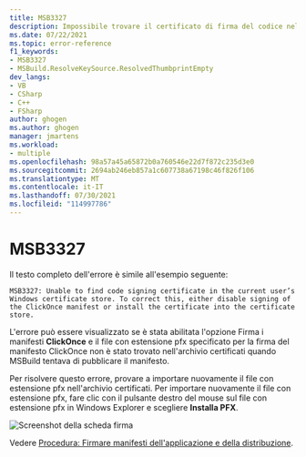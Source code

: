```yaml
---
title: MSB3327
description: Impossibile trovare il certificato di firma del codice nell'archivio certificati Windows corrente.
ms.date: 07/22/2021
ms.topic: error-reference
f1_keywords:
- MSB3327
- MSBuild.ResolveKeySource.ResolvedThumbprintEmpty
dev_langs:
- VB
- CSharp
- C++
- FSharp
author: ghogen
ms.author: ghogen
manager: jmartens
ms.workload:
- multiple
ms.openlocfilehash: 98a57a45a65872b0a760546e22d7f872c235d3e0
ms.sourcegitcommit: 2694ab246eb857a1c607738a67198c46f826f106
ms.translationtype: MT
ms.contentlocale: it-IT
ms.lasthandoff: 07/30/2021
ms.locfileid: "114997786"
---
```

# <a name="msb3327"></a>MSB3327

Il testo completo dell'errore è simile all'esempio seguente:

```output
MSB3327: Unable to find code signing certificate in the current user’s Windows certificate store. To correct this, either disable signing of the ClickOnce manifest or install the certificate into the certificate store.
```

L'errore può essere visualizzato se è stata abilitata l'opzione Firma i manifesti **ClickOnce** e il file con estensione pfx specificato per la firma del manifesto ClickOnce non è stato trovato nell'archivio certificati quando MSBuild tentava di pubblicare il manifesto.

Per risolvere questo errore, provare a importare nuovamente il file con estensione pfx nell'archivio certificati. Per importare nuovamente il file con estensione pfx, fare clic con il pulsante destro del mouse sul file con estensione pfx in Windows Explorer e scegliere **Installa PFX**.

![Screenshot della scheda firma](media/msb3327/signing-install-pfx.png)

Vedere [Procedura: Firmare manifesti dell'applicazione e della distribuzione](../../ide/how-to-sign-application-and-deployment-manifests.md).
